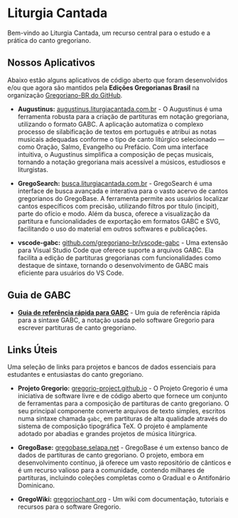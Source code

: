 # Liturgia Cantada

Bem-vindo ao Liturgia Cantada, um recurso central para o estudo e a prática do canto gregoriano.

## Nossos Aplicativos

Abaixo estão alguns aplicativos de código aberto que foram desenvolvidos e/ou que agora são mantidos pela **Edições Gregorianas Brasil** na organização [Gregoriano-BR do GitHub](https://github.com/gregoriano-br).

*   **Augustinus:** [augustinus.liturgiacantada.com.br](https://augustinus.liturgiacantada.com.br) - O Augustinus é uma ferramenta robusta para a criação de partituras em notação gregoriana, utilizando o formato GABC. A aplicação automatiza o complexo processo de silabificação de textos em português e atribui as notas musicais adequadas conforme o tipo de canto litúrgico selecionado — como Oração, Salmo, Evangelho ou Prefácio. Com uma interface intuitiva, o Augustinus simplifica a composição de peças musicais, tornando a notação gregoriana mais acessível a músicos, estudiosos e liturgistas.

*   **GregoSearch:** [busca.liturgiacantada.com.br](https://busca.liturgiacantada.com.br) - GregoSearch é uma interface de busca avançada e interativa para o vasto acervo de cantos gregorianos do GregoBase. A ferramenta permite aos usuários localizar cantos específicos com precisão, utilizando filtros por título (incipit), parte do ofício e modo. Além da busca, oferece a visualização da partitura e funcionalidades de exportação em formatos GABC e SVG, facilitando o uso do material em outros softwares e publicações.

*   **vscode-gabc:** [github.com/gregoriano-br/vscode-gabc](https://github.com/gregoriano-br/vscode-gabc) - Uma extensão para Visual Studio Code que oferece suporte a arquivos GABC. Ela facilita a edição de partituras gregorianas com funcionalidades como destaque de sintaxe, tornando o desenvolvimento de GABC mais eficiente para usuários do VS Code.

## Guia de GABC

*   **[Guia de referência rápida para GABC](https://gregoriochant.org/dokuwiki/doku.php/cheat_sheet)** - Um guia de referência rápida para a sintaxe GABC, a notação usada pelo software Gregorio para escrever partituras de canto gregoriano.

## Links Úteis

Uma seleção de links para projetos e bancos de dados essenciais para estudantes e entusiastas do canto gregoriano.

*   **Projeto Gregorio:** [gregorio-project.github.io](https://gregorio-project.github.io) - O Projeto Gregorio é uma iniciativa de software livre e de código aberto que fornece um conjunto de ferramentas para a composição de partituras de canto gregoriano. O seu principal componente converte arquivos de texto simples, escritos numa sintaxe chamada `gabc`, em partituras de alta qualidade através do sistema de composição tipográfica TeX. O projeto é amplamente adotado por abadias e grandes projetos de música litúrgrica.

*   **GregoBase:** [gregobase.selapa.net](http://gregobase.selapa.net) - GregoBase é um extenso banco de dados de partituras de canto gregoriano. O projeto, embora em desenvolvimento contínuo, já oferece um vasto repositório de cânticos e é um recurso valioso para a comunidade, contendo milhares de partituras, incluindo coleções completas como o Gradual e o Antifonário Dominicano.

*   **GregoWiki:** [gregoriochant.org](https://gregoriochant.org) - Um wiki com documentação, tutoriais e recursos para o software Gregorio.